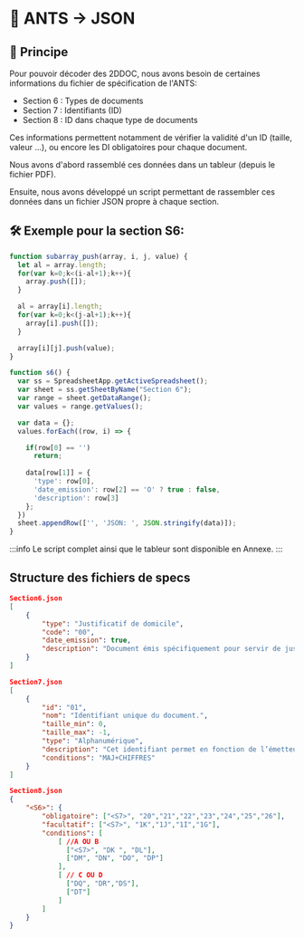 # 🏣 ANTS -> JSON

## 📝 Principe
Pour pouvoir décoder des 2DDOC, nous avons besoin de certaines informations du fichier de spécification de l'ANTS:
- Section 6 : Types de documents
- Section 7 : Identifiants (ID)
- Section 8 : ID dans chaque type de documents

Ces informations permettent notamment de vérifier la validité d'un ID (taille, valeur ...), ou encore les DI obligatoires pour chaque document. 

Nous avons d'abord rassemblé ces données dans un tableur (depuis le fichier PDF). 

Ensuite, nous avons développé un script permettant de rassembler ces données dans un fichier JSON propre à chaque section.

## 🛠 Exemple pour la section S6:

```javascript
function subarray_push(array, i, j, value) {
  let al = array.length;
  for(var k=0;k<(i-al+1);k++){
    array.push([]);
  }

  al = array[i].length;
  for(var k=0;k<(j-al+1);k++){
    array[i].push([]);
  }

  array[i][j].push(value);
}

function s6() {
  var ss = SpreadsheetApp.getActiveSpreadsheet();
  var sheet = ss.getSheetByName("Section 6");
  var range = sheet.getDataRange();
  var values = range.getValues();

  var data = {};
  values.forEach((row, i) => {

    if(row[0] == '')
      return;
    
    data[row[1]] = {
      'type': row[0],
      'date_emission': row[2] == 'O' ? true : false,
      'description': row[3]
    };
  })
  sheet.appendRow(['', 'JSON: ', JSON.stringify(data)]);
}
```

:::info
Le script complet ainsi que le tableur sont disponible en Annexe.
:::

## Structure des fichiers de specs

```json
Section6.json
[
    {
        "type": "Justificatif de domicile",
        "code": "00",
        "date_emission": true,
        "description": "Document émis spécifiquement pour servir de justificatif de domicile."
    }
]
```

```json
Section7.json
[
    {
        "id": "01",
        "nom": "Identifiant unique du document.",
        "taille_min": 0,
        "taille_max": -1,
        "type": "Alphanumérique",
        "description": "Cet identifiant permet en fonction de l’émetteur (si celui-ci fournit le service) de récupérer le document correspondant. Cette donnée est encodée en utilisant uniquement des lettres majuscules non accentuées [A-Z] et des chiffres [0-9].",
        "conditions": "MAJ+CHIFFRES"
    }
]
```

```json
Section8.json
{
    "<S6>": {
        "obligatoire": ["<S7>", "20","21","22","23","24","25","26"],
        "facultatif": ["<S7>", "1K","1J","1I","1G"],
        "conditions": [
            [ //A OU B
              ["<S7>", "DK ", "DL"],
              ["DM", "DN", "DO", "DP"]
            ],
            [ // C OU D
              ["DQ", "DR","DS"],
              ["DT"]
            ]
        ]
    }
}
```
